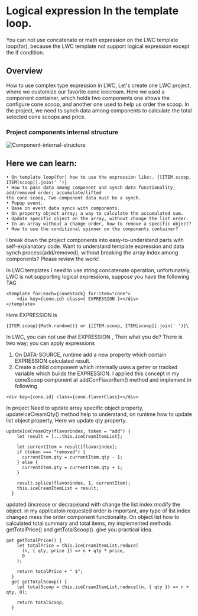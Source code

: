 # Logical expression In the template loop.

You can not use concatenate or math expression on the LWC template loop(for), because the LWC template not support logical expression except the if condition.

## Overview

How to use complex type expression in LWC, Let's create one LWC project, where we customize our favorite cone icecream. Here we used a component container, which holds two components one shows the configure cone scoop, and another one used to help us order the scoop. In the project, we need to synch data among components to calculate the total selected cone scoops and price.

### Project components internal structure

![Component-internal-structure](https://github.com/imsiddiquee/coneIceCream/blob/main/postContent/Component-internal-structure.png)

## Here we can learn:

```
• On template loop(for) how to use the expression like:. {[ITEM.scoop, ITEM[scoop]].join(' ')}
• How to pass data among component and synch data functionality, add/removed order; accumulate/lifted
the cone scoop, Two-component data must be a synch.
• Popup event.
• Base on event data syncs with components.
• On property object array; a way to calculate the accumulated sum.
• Update specific object on the array, without change the list order.
• In an array without a change order, how to remove a specific object?
• How to use the conditional spinner on the components container?
```

I break down the project components into easy-to-understand parts with self-explanatory code. Want to understand template expression and data synch process(add/removed), without breaking the array index among components? Please review the work!

In LWC templates I need to use string concatenate operation, unfortunately, LWC is not supporting logical expressions, suppose you have the following TAG

```
<template for:each={coneStack} for:item="cone">
    <div key={cone.id} class={ EXPRESSION }></div>
</template>
```

Here EXPRESSION is

```
{ITEM.scoop}{Math.random()} or {[ITEM.scoop, ITEM[scoop]].join(' ')}\
```

In LWC, you can not use that EXPRESSION , Then what you do? There is two way; you can apply expressions

1. On DATA-SOURCE, runtime add a new property which contain EXPRESSION calculated result.
2. Create a child component which internally uses a getter or tracked variable which builds the EXPRESSION.
   I applied this concept in my coneScoop component at addConFlavorItem() method and implement in following

```
<div key={cone.id} class={cone.flavorClass}></div>
```

In project Need to update array specific object property, updateIceCreamQty() method help to understand, on runtime how to update list object property, Here we update qty property.

```
updateIceCreamQty(flavorindex, token = "add") {
    let result = [...this.iceCreamItemList];

    let currentItem = result[flavorindex];
    if (token === "removed") {
      currentItem.qty = currentItem.qty - 1;
    } else {
      currentItem.qty = currentItem.qty + 1;
    }

    result.splice(flavorindex, 1, currentItem);
    this.iceCreamItemList = result;
  }
```

updated (increase or decrase)and with change the list index modify the object. in my applicatoin requested order is important, any type of list index changed mess the order component functionality.
On object list how to calculated total summary and total items, my implemented methods getTotalPrice() and getTotalScoop(). give you practical idea.

```
get getTotalPrice() {
    let totalPrice = this.iceCreamItemList.reduce(
      (n, { qty, price }) => n + qty * price,
      0
    );

    return totalPrice + " $";
  }
  get getTotalScoop() {
    let totalScoop = this.iceCreamItemList.reduce((n, { qty }) => n + qty, 0);

    return totalScoop;
  }

```
